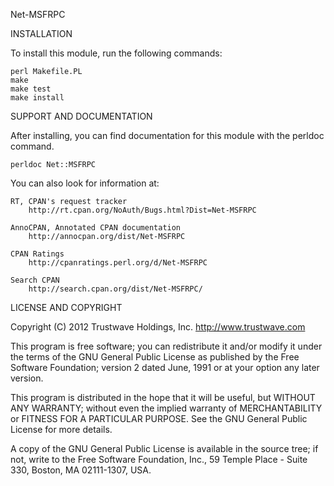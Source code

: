 Net-MSFRPC

INSTALLATION

To install this module, run the following commands:

	perl Makefile.PL
	make
	make test
	make install

SUPPORT AND DOCUMENTATION

After installing, you can find documentation for this module with the
perldoc command.

    perldoc Net::MSFRPC

You can also look for information at:

    RT, CPAN's request tracker
        http://rt.cpan.org/NoAuth/Bugs.html?Dist=Net-MSFRPC

    AnnoCPAN, Annotated CPAN documentation
        http://annocpan.org/dist/Net-MSFRPC

    CPAN Ratings
        http://cpanratings.perl.org/d/Net-MSFRPC

    Search CPAN
        http://search.cpan.org/dist/Net-MSFRPC/


LICENSE AND COPYRIGHT

Copyright (C) 2012 Trustwave Holdings, Inc.
http://www.trustwave.com

This program is free software; you can redistribute it and/or modify
it under the terms of the GNU General Public License as published by
the Free Software Foundation; version 2 dated June, 1991 or at your option
any later version.

This program is distributed in the hope that it will be useful,
but WITHOUT ANY WARRANTY; without even the implied warranty of
MERCHANTABILITY or FITNESS FOR A PARTICULAR PURPOSE.  See the
GNU General Public License for more details.

A copy of the GNU General Public License is available in the source tree;
if not, write to the Free Software Foundation, Inc.,
59 Temple Place - Suite 330, Boston, MA 02111-1307, USA.
